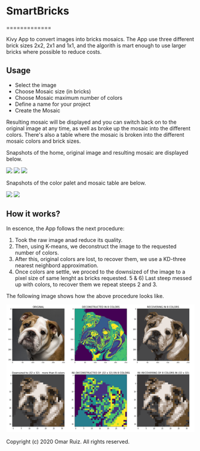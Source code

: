 # SmartBricks
=============

Kivy App to convert images into bricks mosaics. The App use three different brick sizes 2x2, 2x1 and 1x1, and the algorith is mart enough to use larger bricks where possible to reduce costs.

## Usage

* Select the image
* Choose Mosaic size (in bricks)
* Choose Mosaic maximum number of colors
* Define a name for your project
* Create the Mosaic

Resulting mosaic will be displayed and you can switch back on to the original image at any time, as well as broke up the mosaic into the different colors. There's also a table where the mosaic is broken into the different mosaic colors and brick sizes.

Snapshots of the home, original image and resulting mosaic are displayed below.

![](images/home.png)
![](images/before.png)
![](images/after.png)

Snapshots of the color palet and mosaic table are below.

![](images/color.png)
![](images/table.png)


## How it works?

In escence, the App follows the next procedure:

1) Took the raw image anad reduce its quality.
2) Then, using K-means, we deconstruct the image to the requested number of colors.
3) After this, original colors are lost, to recover them, we use a KD-three nearest neighbord approximation.
4) Once colors are settle, we proced to the downsized of the image to a pixel size of same lenght as bricks requested.
5 & 6) Last steep messed up with colors, to recover them we repeat steeps 2 and 3.

The following image shows how the above procedure looks like.

![](images/procedure.png)


Copyright (c) 2020 Omar Ruiz. All rights reserved.
